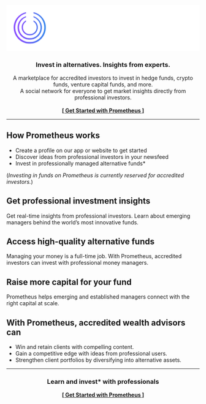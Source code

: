 <p align="center">
    <picture>
    <source media="(prefers-color-scheme: dark)" srcset="./assets/logo/NEW LOGOS/Prometheus Logo - Full - White - Gradient Logo.png">
    <source media="(prefers-color-scheme: light)" srcset="./assets/logo/NEW LOGOS/Prometheus Logo - Full - Black - Gradient Logo.png">
    <img alt="Prometheus Logo" src="./assets/logo/NEW LOGOS/Prometheus Logo - Full - White - Gradient Logo.png" width="600px">
    </picture>
</p>

<h3 align="center">Invest in alternatives. Insights from experts.</h3>

<p align="center">
  A marketplace for accredited investors to invest in hedge funds, crypto funds, venture capital funds, and more.
  <br>
  A social network for everyone to get market insights directly from professional investors.
  <br>
  <br>
  <a href="https://www.prometheusalts.com/sign-up"><strong>[ Get Started with Prometheus ]</strong></a>
</p>

<hr>

## How Prometheus works

- Create a profile on our app or website to get started
- Discover ideas from professional investors in your newsfeed
- Invest in professionally managed alternative funds*

(*Investing in funds on Prometheus is currently reserved for accredited investors.*)

## Get professional investment insights

Get real-time insights from professional investors. Learn about emerging managers behind the world’s most innovative funds.

## Access high-quality alternative funds

Managing your money is a full-time job. With Prometheus, accredited investors can invest with professional money managers.

## Raise more capital for your fund

Prometheus helps emerging and established managers connect with the right capital at scale.

## With Prometheus, accredited wealth advisors can

- Win and retain clients with compelling content.
- Gain a competitive edge with ideas from  professional users.
- Strengthen client portfolios by diversifying into alternative assets.

<hr>

<h3 align="center">Learn and invest* with professionals</h3>

<p align="center">
  <a href="https://www.prometheusalts.com/sign-up"><strong>[ Get Started with Prometheus ]</strong></a>
</p>